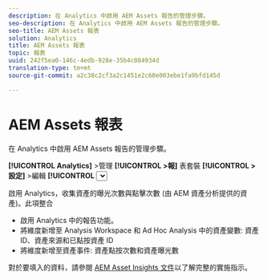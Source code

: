 ```yaml
---
description: 在 Analytics 中啟用 AEM Assets 報告的管理步驟。
seo-description: 在 Analytics 中啟用 AEM Assets 報告的管理步驟。
seo-title: AEM Assets 報表
solution: Analytics
title: AEM Assets 報表
topic: 報表
uuid: 242f5ea0-146c-4edb-928e-35b4c084934d
translation-type: tm+mt
source-git-commit: a2c38c2cf3a2c1451e2c60e003ebe1fa9bfd145d

---
```



# AEM Assets 報表

在 Analytics 中啟用 AEM Assets 報告的管理步驟。

**[!UICONTROL Analytics]** &gt;管理 **[!UICONTROL &gt;報]** 表套裝 **[!UICONTROL &gt;設定]** &gt;編輯 **[!UICONTROL <select report suite>]************[!UICONTROL &gt; Aem Assets Reporting]**

啟用 Analytics，收集資產的曝光次數與點擊次數 (由 AEM 資產分析提供的資產)。此項整合

* 啟用 Analytics 中的報告功能。
* 將維度新增至 Analysis Workspace 和 Ad Hoc Analysis 中的資產變數: 資產 ID、資產來源和已點按資產 ID
* 將維度新增至資產事件: 資產點按次數和資產曝光數

對於要填入的資料，請參閱 [AEM Asset Insights 文件](https://docs.adobe.com/docs/en/aem/6-2/author/assets/managing-assets-touch-ui/asset-insights.html)以了解完整的實施指示。
